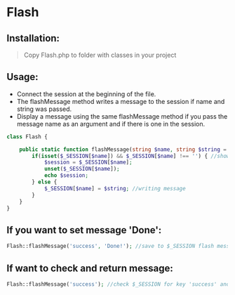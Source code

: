 Flash
=
Installation:
-
>Copy Flash.php to folder with classes in your project

Usage:
-
+ Connect the session at the beginning of the file. 
+ The flashMessage method writes a message to the session if name and string was passed.
+ Display a message using the same flashMessage method 
if you pass the message name as an argument and if there is one in the session.

```php
class Flash {

    public static function flashMessage(string $name, string $string = '') {
        if(isset($_SESSION[$name]) && $_SESSION[$name] !== '') { //show message
            $session = $_SESSION[$name];
            unset($_SESSION[$name]);
            echo $session;
        } else {
            $_SESSION[$name] = $string; //writing message
        }
    }
}
```
If you want to set message 'Done':
-
```php
Flash::flashMessage('success', 'Done!'); //save to $_SESSION flash message ['name' => 'string'];

```
If want to check and return message:
-
```php
Flash::flashMessage('success'); //check $_SESSION for key 'success' and show value;
```

